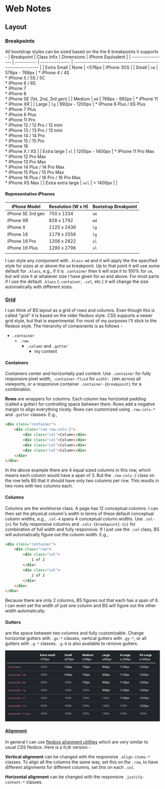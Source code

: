 # Web Notes

## Layout

### Breakpoints

All bootstrap styles can be sized based on the the 6 breakpoints it supports -
| Breakpoint        | Class Infix | Dimensions      | iPhone Equivalent                                            |
| ----------------- | ----------- | --------------- | ------------------------------------------------------------ |
| Extra Small       | None        | <576px          | iPhone 3GS                                                   |
| Small             | `sm`        | 576px - 768px   | * iPhone 4 / 4S<br />* iPhone 5 / 5S / 5C<br />* iPhone 6 / 6S<br />* iPhone 7<br />* iPhone 8<br />* iPhone SE (1st, 2nd, 3rd gen) |
| Medium            | `md`        | 768px - 992px   | * iPhone 11<br />* iPhone XR                                 |
| Large             | `lg`        | 992px - 1200px  | * iPhone 6 Plus / 6S Plus<br />* iPhone 7 Plus<br />* iPhone 8 Plus<br />* iPhone 11 Pro<br />* iPhone 12 / 12 Pro / 12 mini<br />* iPhone 13 / 13 Pro / 13 mini<br />* iPhone 14 / 14 Pro<br />* iPhone 15 / 15 Pro<br />* iPhone 16<br />* iPhone X / XS |
| Extra large       | `xl`        | 1200px - 1400px | * iPhone 11 Pro Max<br />* iPhone 12 Pro Max<br />* iPhone 13 Pro Max<br />* iPhone 14 Plus / 14 Pro Max<br />* iPhone 15 Plus / 15 Pro Max<br />* iPhone 16 Plus / 16 Pro / 16 Pro Max<br />* iPhone XS Max |
| Extra extra large | `xxl`       | > 1400px        |                                                              |

#### Representative iPhones

| iPhone Model      | Resolution (W x H) | Bootstrap Breakpoint |
| ----------------- | ------------------ | -------------------- |
| iPhone SE 3rd gen | 750 x 1334         | `sm`                 |
| iPhone XR         | 828 x 1792         | `md`                 |
| iPhone X          | 1125 x 2436        | `lg`                 |
| iPhone 16         | 1179 x 2556        | `lg`                 |
| iPhone 16 Pro     | 1206 x 2622        | `xl`                 |
| iPhone 16 Plus    | 1290 x 2796        | `xl`                 |
|                   |                    |                      |

I can style any component with `.klass-md` and it will apply the the specified style for sizes at or above the `md` breakpoint. Up to that point it will use some default for `.klass`, e.g., if it is `.container` then it will size it to 100% for `sm`, but will size it at whatever size I have given for `md` and above. For most parts if I use the default `.klass` (`.container`, `.col`, etc.) it will change the size automatically with different sizes. 

### [Grid](https://getbootstrap.com/docs/5.3/layout/grid/#row-columns)

I can think of BS layout as a grid of rows and columns. Even though this is called "grid" it is based on the older flexbox style. CSS supports a newer grid style, but that is experimental. For most of my purposes I'll stick to the flexbox style. The hierarchy of components is as follows -

* `.container`
  * `.row`
    * `.column` and `.gutter`
      * my content

#### Containers

Containers center and horizontally pad content. Use `.container` for fully responsive pixel width, `.container-fluid` for `width: 100%` across all viewports, or a responsive container `.container-{breakpoint}` for a combination.

**Rows** are wrappers for columns. Each column  has horizontal padding (called a gutter) for controlling space between them. Rows add a negative margin to align everything nicely. Rows can customized using `.row-cols-*` and `.gutter` classes. E.g., 

```html
<div class="container">
    <div class="row row-cols-2">
        <div class="col">Column</div>
        <div class="col">Column</div>
        <div class="col">Column</div>
       	<div class="col">Column</div>
    </div>
</div>
```

In the above example there are 4 equal sized columns in this row, which means each column would have a span of 3. But the `.row-cols-2` class on the row tells BS that it should have only two columns per row. This results in two rows with two columns each.

#### Columns

Columns are the workhorse class. A page has 12 conceptual columns. I can then set the physical column's width in terms of these default conceptual column widths, e.g., `.col-4` spans 4 conceptual column widths. Use `.col-{n}` for fully responsive columns and `.cols-{breakpoint}-{n}` for combination of full width and fully responsive. If I just use the `.col` class, BS will automatically figure out the column width. E.g., 

```html
<div class="container">
    <div class="row">
        <div class="col">
            1 of 2
        </div>
        <div class="col">
            2 of 2
        </div>
    </div>
</div>
```

Because there are only 2 columns, BS figures out that each has a span of 6. I can even set the width of just one column and BS will figure out the other width automatically.

#### Gutters

are the space between two columns and fully customizable. Change horizontal gutters with `.gx-*` classes, vertical gutters with `.gy-*`, or all gutters with `.g-*` classes. `.g-0` is also available to remove gutters.

![container](./container.png)

#### [Alignment](https://getbootstrap.com/docs/5.3/layout/columns/#alignment)

In general I can use [flexbox alignment utilities](https://getbootstrap.com/docs/5.3/utilities/flex/) which are very similar to usual CSS flexbox. Here is a tl;dr version -

**Vertical alignment** can be changed with the responsive `.align-items-*` classes. To align all the columns the same way, set this on the `.row`, to have different alignments for different columns, set this on each `.col`.

**Horizontal alignment** can be changed with the responsive `.justify-content-*` classes. 
